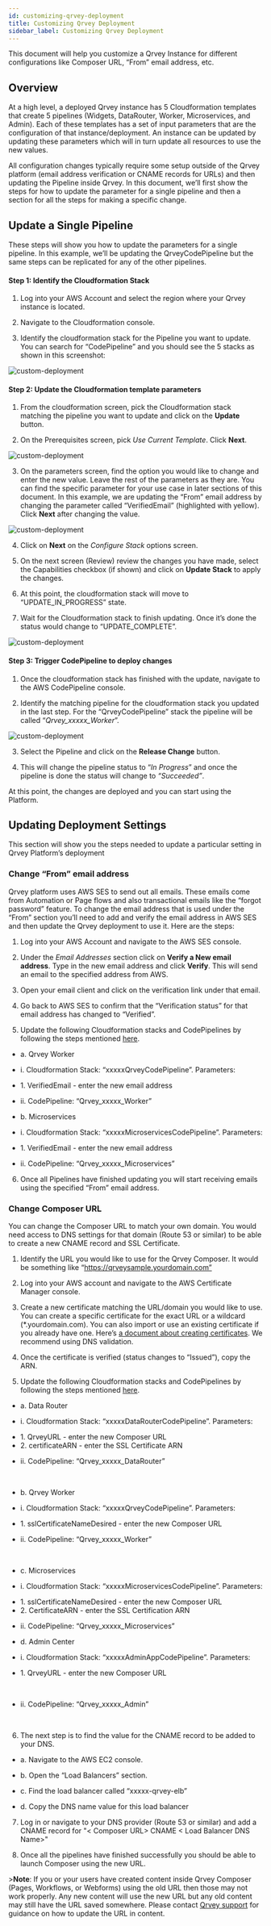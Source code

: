 ```yaml
---
id: customizing-qrvey-deployment
title: Customizing Qrvey Deployment
sidebar_label: Customizing Qrvey Deployment
---
```


<div style={{textAlign: "justify"}}>

This document will help you customize a Qrvey Instance for different configurations like Composer URL, “From” email address, etc. 

## Overview

At a high level, a deployed Qrvey instance has 5 Cloudformation templates that create 5 pipelines (Widgets, DataRouter, Worker, Microservices, and Admin). Each of these templates has a set of input parameters that are the configuration of that instance/deployment. An instance can be updated by updating these parameters which will in turn update all resources to use the new values.

All configuration changes typically require some setup outside of the Qrvey platform (email address verification or CNAME records for URLs) and then updating the Pipeline inside Qrvey. In this document, we’ll first show the steps for how to update the parameter for a single pipeline and then a section for all the steps for making a specific change.

## Update a Single Pipeline

These steps will show you how to update the parameters for a single pipeline. In this example, we’ll be updating the QrveyCodePipeline but the same steps can be replicated for any of the other pipelines.

#### Step 1: Identify the Cloudformation Stack

1. Log into your AWS Account and select the region where your Qrvey instance is located.

2. Navigate to the Cloudformation console.

3. Identify the cloudformation stack for the Pipeline you want to update. You can search for “CodePipeline” and you should see the 5 stacks as shown in this screenshot:

![custom-deployment](https://s3.amazonaws.com/cdn.qrvey.com/documentation_assets/partner-portal/cloud-engineering/managing-in-aws/customizing-qrvey-deployment/custom_1.png#thumbnail)

#### Step 2: Update the Cloudformation template parameters

1. From the cloudformation screen, pick the Cloudformation stack matching the pipeline you want to update and click on the **Update** button.

2. On the Prerequisites screen, pick *Use Current Template*. Click **Next**.

![custom-deployment](https://s3.amazonaws.com/cdn.qrvey.com/documentation_assets/partner-portal/cloud-engineering/managing-in-aws/customizing-qrvey-deployment/custom_2.png#thumbnail)

3. On the parameters screen, find the option you would like to change and enter the new value. Leave the rest of the parameters as they are. You can find the specific parameter for your use case in later sections of this document. In this example, we are updating the “From” email address by changing the parameter called “VerifiedEmail” (highlighted with yellow). Click **Next** after changing the value.

![custom-deployment](https://s3.amazonaws.com/cdn.qrvey.com/documentation_assets/partner-portal/cloud-engineering/managing-in-aws/customizing-qrvey-deployment/custom_3.png#thumbnail)

4. Click on **Next** on the *Configure Stack* options screen.

5. On the next screen (Review) review the changes you have made, select the Capabilities checkbox (if shown) and click on **Update Stack** to apply the changes.

6. At this point, the cloudformation stack will move to “UPDATE_IN_PROGRESS” state.

7. Wait for the Cloudformation stack to finish updating. Once it’s done the status would change to “UPDATE_COMPLETE”.

![custom-deployment](https://s3.amazonaws.com/cdn.qrvey.com/documentation_assets/partner-portal/cloud-engineering/managing-in-aws/customizing-qrvey-deployment/custom_4.png#thumbnail)

#### Step 3: Trigger CodePipeline to deploy changes

1. Once the cloudformation stack has finished with the update, navigate to the AWS CodePipeline console.

2. Identify the matching pipeline for the cloudformation stack you updated in the last step. For the “QrveyCodePipeline” stack the pipeline will be called “*Qrvey_xxxxx_Worker*”.

![custom-deployment](https://s3.amazonaws.com/cdn.qrvey.com/documentation_assets/partner-portal/cloud-engineering/managing-in-aws/customizing-qrvey-deployment/custom_5.png#thumbnail)

3. Select the Pipeline and click on the **Release Change** button.

4. This will change the pipeline status to “*In Progress*” and once the pipeline is done the status will change to *“Succeeded”*. 

At this point, the changes are deployed and you can start using the Platform.

## Updating Deployment Settings

This section will show you the steps needed to update a particular setting in Qrvey Platform’s deployment

### Change “From” email address

Qrvey platform uses AWS SES to send out all emails. These emails come from Automation or Page flows and also transactional emails like the “forgot password” feature. To change the email address that is used under the “From” section you’ll need to add and verify the email address in AWS SES and then update the Qrvey deployment to use it. Here are the steps:

1. Log into your AWS Account and navigate to the AWS SES console.

2. Under the *Email Addresses* section click on **Verify a New email address**. Type in the new email address and click **Verify**. This will send an email to the specified address from AWS.

3. Open your email client and click on the verification link under that email.

4. Go back to AWS SES to confirm that the “Verification status” for that email address has changed to “Verified”.

5. Update the following Cloudformation stacks and CodePipelines by following the steps mentioned <a href="#update-a-single-pipeline">here</a>.

<ul style={{listStyle: 'none'}}>

  <li>a. Qrvey Worker</li>

</ul>

<ul style={{listStyle: 'none', marginLeft: '20px'}}>

  <li>  i. Cloudformation Stack: “xxxxxQrveyCodePipeline”. Parameters:<br /></li></ul>

<ul style={{listStyle: 'none', marginLeft: '30px'}}>

  <li>  1. VerifiedEmail - enter the new email address<br /></li></ul>

<ul style={{listStyle: 'none', marginLeft: '20px'}}>

  <li>  ii. CodePipeline: “Qrvey_xxxxx_Worker”<br /></li></ul>

<ul style={{listStyle: 'none'}}>

  <li>b. Microservices</li>

</ul>

<ul style={{listStyle: 'none', marginLeft: '20px'}}>

  <li>  i. Cloudformation Stack: “xxxxxMicroservicesCodePipeline”. Parameters:<br /></li></ul>

<ul style={{listStyle: 'none', marginLeft: '30px'}}>

  <li> 1. VerifiedEmail - enter the new email address<br /></li></ul>

<ul style={{listStyle: 'none', marginLeft: '20px'}}>

  <li>  ii. CodePipeline: “Qrvey_xxxxx_Microservices”<br /></li></ul>

6. Once all Pipelines have finished updating you will start receiving emails using the specified “From” email address.

### Change Composer URL

You can change the Composer URL to match your own domain. You would need access to DNS settings for that domain (Route 53 or similar) to be able to create a new CNAME record and SSL Certificate.

1. Identify the URL you would like to use for the Qrvey Composer. It would be something like “https://qrveysample.yourdomain.com”

2. Log into your AWS account and navigate to the AWS Certificate Manager console.

3. Create a new certificate matching the URL/domain you would like to use. You can create a specific certificate for the exact URL or a wildcard (*.yourdomain.com). You can also import or use an existing certificate if you already have one. Here’s <a href="https://docs.aws.amazon.com/acm/latest/userguide/gs-acm-request-public.html" target="_blank">a document about creating certificates</a>. We recommend using DNS validation.

4. Once the certificate is verified (status changes to “Issued”), copy the ARN.

5. Update the following Cloudformation stacks and CodePipelines by following the steps mentioned <a href="#update-a-single-pipeline">here</a>.

<ul style={{listStyle: 'none'}}>

  <li>a. Data Router</li> </ul>

<ul style={{listStyle: 'none', marginLeft: '20px'}}>

  <li>i. Cloudformation Stack: “xxxxxDataRouterCodePipeline”. Parameters:<br /></li></ul>

<ul style={{listStyle: 'none', marginLeft: '30px'}}>

  <li>  1. QrveyURL - enter the new Composer URL<br /></li>

  <li>  2. certificateARN - enter the SSL Certificate ARN<br /></li></ul>

<ul style={{listStyle: 'none', marginLeft: '20px'}}>

  <li>  ii. CodePipeline: “Qrvey_xxxxx_DataRouter”

<br /></li></ul>

<ul style={{listStyle: 'none'}}>

  <li>b. Qrvey Worker</li>

</ul>

<ul style={{listStyle: 'none', marginLeft: '20px'}}>

  <li>i. Cloudformation Stack: “xxxxxQrveyCodePipeline”. Parameters:<br /></li></ul>

<ul style={{listStyle: 'none', marginLeft: '30px'}}>

  <li>  1. sslCertificateNameDesired - enter the new Composer URL<br /></li></ul>

<ul style={{listStyle: 'none', marginLeft: '20px'}}>

  <li>  ii. CodePipeline: “Qrvey_xxxxx_Worker”

<br /></li></ul>

<ul style={{listStyle: 'none'}}>

  <li>c. Microservices</li>

</ul>

<ul style={{listStyle: 'none', marginLeft: '20px'}}>

  <li>i. Cloudformation Stack: “xxxxxMicroservicesCodePipeline”. Parameters:<br /></li></ul>

<ul style={{listStyle: 'none', marginLeft: '30px'}}>

  <li>  1. sslCertificateNameDesired - enter the new Composer URL<br /></li>

  <li>  2. CertificateARN - enter the SSL Certification ARN<br /></li></ul>

<ul style={{listStyle: 'none', marginLeft: '20px'}}>

  <li>ii. CodePipeline: “Qrvey_xxxxx_Microservices”<br /></li></ul>

<ul style={{listStyle: 'none'}}>

  <li>d. Admin Center</li>

</ul>

<ul style={{listStyle: 'none', marginLeft: '20px'}}>

  <li>i. Cloudformation Stack: “xxxxxAdminAppCodePipeline”. Parameters:<br /></li></ul>

<ul style={{listStyle: 'none', marginLeft: '30px'}}>

  <li>  1. QrveyURL - enter the new Composer URL

<br /></li></ul>

<ul style={{listStyle: 'none', marginLeft: '20px'}}>

  <li>  ii. CodePipeline: “Qrvey_xxxxx_Admin”

<br /></li></ul>

6. The next step is to find the value for the CNAME record to be added to your DNS.

<ul style={{listStyle: 'none'}}>

  <li>a. Navigate to the AWS EC2 console. </li>

</ul>

<ul style={{listStyle: 'none'}}>

  <li>b. Open the “Load Balancers” section.</li>

</ul>

<ul style={{listStyle: 'none'}}>

  <li>c. Find the load balancer called “xxxxx-qrvey-elb”

  </li>

</ul>

<ul style={{listStyle: 'none'}}>

  <li>d. Copy the DNS name value for this load balancer</li>

</ul>

7. Log in or navigate to your DNS provider (Route 53 or similar) and add a CNAME record for "&lt; Composer URL&gt;     CNAME    &lt; Load Balancer DNS Name&gt;"

8. Once all the pipelines have finished successfully you should be able to launch Composer using the new URL. 

&gt;**Note**: If you or your users have created content inside Qrvey Composer (Pages, Workflows, or Webforms) using the old URL then those may not work properly. Any new content will use the new URL but any old content may still have the URL saved somewhere. Please contact <a href="help@qrvey.com">Qrvey support</a> for guidance on how to update the URL in content.
</div>